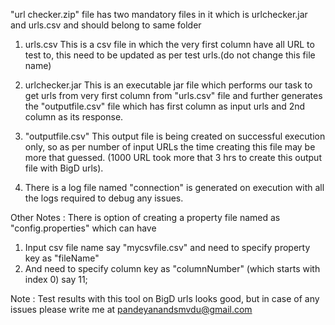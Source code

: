 "url checker.zip" file has two mandatory files in it which is urlchecker.jar and urls.csv and should belong to same folder

1. urls.csv
This is a csv file in which the very first column have all URL to test to, this need to be updated as per test urls.(do not change this file name)

2. urlchecker.jar
This is an executable jar file which performs our task to get urls from very first column from "urls.csv" file and further generates the "outputfile.csv" file which has first column as input urls and 2nd column as its response.

3. "outputfile.csv" 
This output file is being created on successful execution only, so as per number of input URLs the time creating this file may be more that guessed. (1000 URL took more that 3 hrs to create this output file with BigD urls).

4. There is a log file named "connection" is generated on execution with all the logs required to debug any issues.


Other Notes :
There is option of creating a property file named as "config.properties" which can have 
1. Input csv file name say "mycsvfile.csv" and need to specify property key as "fileName"
2. And need to specify column key as "columnNumber" (which starts with index 0) say 11;

Note : Test results with this tool on BigD urls looks good, but in case of any issues please write me at pandeyanandsmvdu@gmail.com
